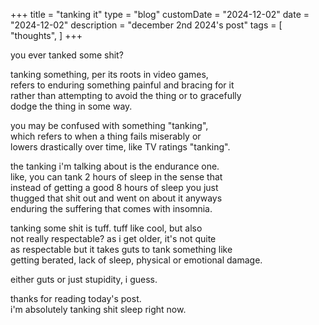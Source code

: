 +++
title = "tanking it"
type = "blog"
customDate = "2024-12-02"
date = "2024-12-02"
description = "december 2nd 2024's post"
tags = [
    "thoughts",
]
+++

you ever tanked some shit?

tanking something, per its roots in video games,\
refers to enduring something painful and bracing for it\
rather than attempting to avoid the thing or to gracefully\
dodge the thing in some way.

you may be confused with something "tanking",\
which refers to when a thing fails miserably or\
lowers drastically over time, like TV ratings "tanking".

the tanking i'm talking about is the endurance one.\
like, you can tank 2 hours of sleep in the sense that\
instead of getting a good 8 hours of sleep you just\
thugged that shit out and went on about it anyways\
enduring the suffering that comes with insomnia.

tanking some shit is tuff. tuff like cool, but also\
not really respectable? as i get older, it's not quite\
as respectable but it takes guts to tank something like\
getting berated, lack of sleep, physical or emotional damage.

either guts or just stupidity, i guess.

thanks for reading today's post.\
i'm absolutely tanking shit sleep right now.
